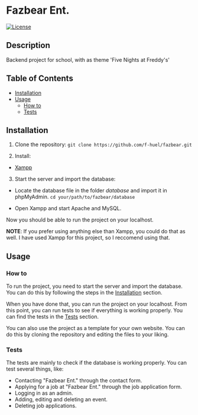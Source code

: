 # Fazbear Ent.

[![License](https://img.shields.io/badge/license-MIT-blue.svg)](LICENSE)

## Description
Backend project for school, with as theme 'Five Nights at Freddy's'


## Table of Contents
- [Installation](#installation)
- [Usage](#usage)
  - [How to](#how-to)
  - [Tests](#tests)


## Installation

1. Clone the repository:
`git clone https://github.com/f-huel/fazbear.git`

2. Install:

- [Xampp](https://www.apachefriends.org/index.html)

3. Start the server and import the database:

- Locate the database file in the folder *database* and import it in phpMyAdmin. `cd your/path/to/fazbear/database`

- Open Xampp and start Apache and MySQL.

Now you should be able to run the project on your localhost.

**NOTE**: If you prefer using anything else than Xampp, you could do that as well. I have used Xampp for this project, so I reccomend using that.


## Usage

### How to
To run the project, you need to start the server and import the database. You can do this by following the steps in the [Installation](#installation) section.

When you have done that, you can run the project on your localhost.
From this point, you can run tests to see if everything is working properly. You can find the tests in the [Tests](#tests) section.

You can also use the project as a template for your own website. You can do this by cloning the repository and editing the files to your liking.

### Tests
The tests are mainly to check if the database is working properly.
You can test several things, like:

- Contacting "Fazbear Ent." through the contact form.
- Applying for a job at "Fazbear Ent." through the job application form.
- Logging in as an admin.
- Adding, editing and deleting an event.
- Deleting job applications.